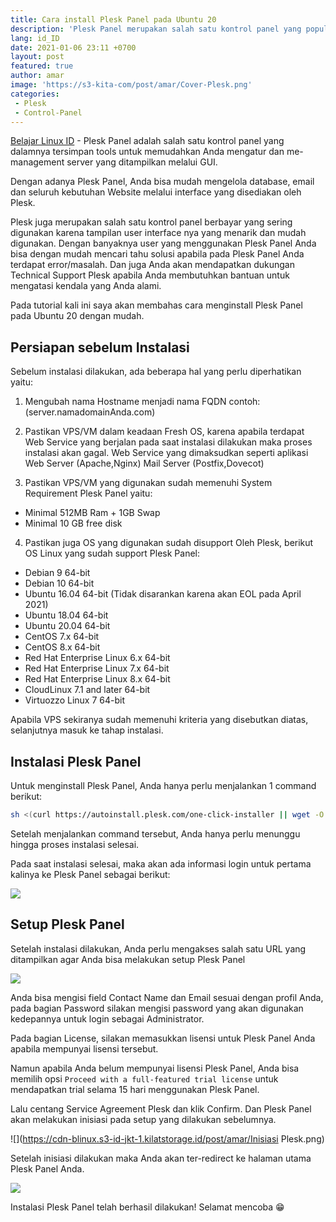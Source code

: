 ```yaml
---
title: Cara install Plesk Panel pada Ubuntu 20
description: 'Plesk Panel merupakan salah satu kontrol panel yang populer dan memudahkan user dalam mangelola server dan website'
lang: id_ID
date: 2021-01-06 23:11 +0700
layout: post
featured: true
author: amar	
image: 'https://s3-kita-com/post/amar/Cover-Plesk.png'
categories:
 - Plesk
 - Control-Panel
---
```


[Belajar Linux ID](https://belajarlinux.id) - Plesk Panel adalah salah satu kontrol panel yang dalamnya tersimpan tools untuk memudahkan Anda mengatur dan me-management server yang ditampilkan melalui GUI.

Dengan adanya Plesk Panel,  Anda bisa mudah mengelola database, email dan seluruh kebutuhan Website melalui interface yang disediakan oleh Plesk.

Plesk juga merupakan salah satu kontrol panel berbayar yang sering digunakan karena tampilan user interface nya yang menarik dan mudah digunakan. Dengan banyaknya user yang menggunakan Plesk Panel Anda bisa dengan mudah mencari tahu solusi apabila pada Plesk Panel Anda terdapat error/masalah. Dan juga Anda akan mendapatkan dukungan Technical Support Plesk apabila Anda membutuhkan bantuan untuk mengatasi kendala yang Anda alami.

Pada tutorial kali ini saya akan membahas cara menginstall Plesk Panel pada Ubuntu 20 dengan mudah.

## Persiapan sebelum Instalasi

Sebelum instalasi dilakukan,  ada beberapa hal yang perlu diperhatikan yaitu: 

1. Mengubah nama Hostname menjadi nama FQDN contoh: (server.namadomainAnda.com)

2. Pastikan VPS/VM dalam keadaan Fresh OS, karena apabila terdapat Web Service yang berjalan pada saat instalasi dilakukan maka proses instalasi akan gagal.  Web Service yang dimaksudkan seperti aplikasi Web Server (Apache,Nginx) Mail Server (Postfix,Dovecot)

3. Pastikan VPS/VM yang digunakan sudah memenuhi System Requirement Plesk Panel yaitu:
 - Minimal  512MB Ram + 1GB Swap
 - Minimal 10 GB free disk
 
 4. Pastikan juga OS yang digunakan sudah disupport Oleh Plesk, berikut OS Linux yang sudah support Plesk Panel:

- Debian 9 64-bit
- Debian 10 64-bit
- Ubuntu 16.04 64-bit (Tidak disarankan karena akan EOL pada April 2021)
- Ubuntu 18.04 64-bit
- Ubuntu 20.04 64-bit
- CentOS 7.x 64-bit
- CentOS 8.x 64-bit
- Red Hat Enterprise Linux 6.x 64-bit
- Red Hat Enterprise Linux 7.x 64-bit
- Red Hat Enterprise Linux 8.x 64-bit
- CloudLinux 7.1 and later 64-bit
- Virtuozzo Linux 7 64-bit

Apabila VPS sekiranya sudah memenuhi kriteria yang disebutkan diatas, selanjutnya masuk ke tahap instalasi.

## Instalasi Plesk Panel

Untuk menginstall Plesk Panel, Anda hanya perlu menjalankan 1 command berikut:

```bash
sh <(curl https://autoinstall.plesk.com/one-click-installer || wget -O - https://autoinstall.plesk.com/one-click-installer)
```

Setelah menjalankan command tersebut, Anda hanya perlu menunggu hingga proses instalasi selesai.

Pada saat instalasi selesai, maka akan ada informasi login untuk pertama kalinya ke Plesk Panel sebagai berikut:

![](https://cdn-blinux.s3-id-jkt-1.kilatstorage.id/post/amar/Command-Instalasi.png)


## Setup Plesk Panel

Setelah instalasi dilakukan, Anda perlu mengakses salah satu URL yang ditampilkan agar Anda bisa melakukan setup Plesk Panel

![](https://cdn-blinux.s3-id-jkt-1.kilatstorage.id/post/amar/Setup-Plesk.png)

Anda bisa mengisi field Contact Name dan Email sesuai dengan profil Anda, pada bagian Password silakan mengisi password yang akan digunakan kedepannya untuk login sebagai Administrator.

Pada bagian License, silakan memasukkan lisensi untuk Plesk Panel Anda apabila mempunyai lisensi tersebut.

Namun apabila Anda belum mempunyai lisensi Plesk Panel, Anda bisa memilih opsi `Proceed with a full-featured trial license` untuk mendapatkan trial selama 15 hari menggunakan Plesk Panel.

Lalu centang Service Agreement Plesk dan klik Confirm. Dan Plesk Panel akan melakukan inisiasi pada setup yang dilakukan sebelumnya.

![](https://cdn-blinux.s3-id-jkt-1.kilatstorage.id/post/amar/Inisiasi Plesk.png)


Setelah inisiasi dilakukan maka Anda akan ter-redirect ke halaman utama Plesk Panel Anda.

![](https://cdn-blinux.s3-id-jkt-1.kilatstorage.id/post/amar/Tampilan-Plesk.png)

Instalasi Plesk Panel telah berhasil dilakukan!  Selamat mencoba 😁
 
